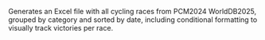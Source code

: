 Generates an Excel file with all cycling races from PCM2024 WorldDB2025, grouped by category and sorted by date, including conditional formatting to visually track victories per race.
